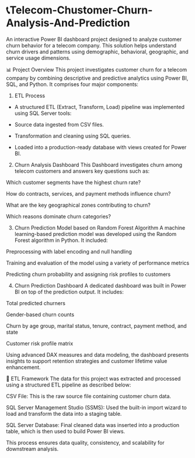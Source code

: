 # 📞Telecom-Chustomer-Churn-Analysis-And-Prediction
An interactive Power BI dashboard project designed to analyze customer churn behavior for a telecom company. This solution helps understand churn drivers and patterns using demographic, behavioral, geographic, and service usage dimensions.

📊 Project Overview
This project investigates customer churn for a telecom company by combining descriptive and predictive analytics using Power BI, SQL, and Python. It comprises four major components:

1. ETL Process
- A structured ETL (Extract, Transform, Load) pipeline was implemented using SQL Server tools:

- Source data ingested from CSV files.

- Transformation and cleaning using SQL queries.

- Loaded into a production-ready database with views created for Power BI.

2. Churn Analysis Dashboard
This Dashboard investigates churn among telecom customers and answers key questions such as:

Which customer segments have the highest churn rate?

How do contracts, services, and payment methods influence churn?

What are the key geographical zones contributing to churn?

Which reasons dominate churn categories?

3. Churn Prediction Model based on Random Forest Algorithm
A machine learning-based prediction model was developed using the Random Forest algorithm in Python. It included:

Preprocessing with label encoding and null handling

Training and evaluation of the model using a variety of performance metrics

Predicting churn probability and assigning risk profiles to customers

4. Churn Prediction Dashboard
A dedicated dashboard was built in Power BI on top of the prediction output. It includes:

Total predicted churners

Gender-based churn counts

Churn by age group, marital status, tenure, contract, payment method, and state

Customer risk profile matrix

Using advanced DAX measures and data modeling, the dashboard presents insights to support retention strategies and customer lifetime value enhancement.

🔄 ETL Framework
The data for this project was extracted and processed using a structured ETL pipeline as described below:

CSV File: This is the raw source file containing customer churn data.

SQL Server Management Studio (SSMS): Used the built-in import wizard to load and transform the data into a staging table.

SQL Server Database: Final cleaned data was inserted into a production table, which is then used to build Power BI views.

This process ensures data quality, consistency, and scalability for downstream analysis.

